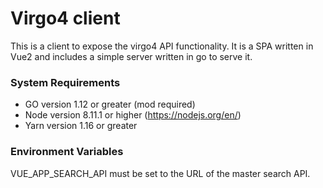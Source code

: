 # Virgo4 client

This is a client to expose the virgo4 API functionality. It is a SPA written in Vue2
and includes a simple server written in go to serve it. 

### System Requirements

* GO version 1.12 or greater (mod required)
* Node version 8.11.1 or higher (https://nodejs.org/en/)
* Yarn version 1.16 or greater

### Environment Variables 

VUE_APP_SEARCH_API must be set to the URL of the master search API.
